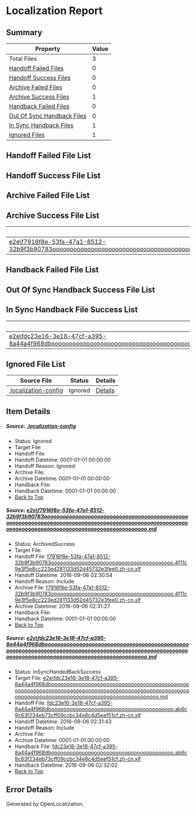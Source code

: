 # <a name='report-top'></a> Localization Report

## Summary
 Property | Value 
 -------- | ----- 
 Total Files | 3
[ Handoff Failed Files ](#handoff-failed-list)| 0
[ Handoff Success Files ](#handoff-success-list)| 0
[ Archive Failed Files ](#archive-failed-list)| 0
[ Archive Success Files ](#archive-success-list)| 1
[ Handback Failed Files ](#handback-failed-list)| 0
[ Out Of Sync Handback Files ](#outofsync-handback-success-list)| 0
[ In Sync Handback Files ](#insync-handback-success-list)| 1
[ Ignored Files ](#ignored-list)| 1

## <a name='handoff-failed-list'></a> Handoff Failed File List

## <a name='handoff-success-list'></a> Handoff Success File List

## <a name='archive-failed-list'></a> Archive Failed File List

## <a name='archive-success-list'></a> Archive Success File List
 Source File | Status | Details 
 ----------- | ------ | ------- 
 [e2e\f7916f8e-53fa-47a1-8512-32b9f3b90783ooooooooooooooooooooooooooooooooooooooooooooooooooooooooooooooooooooooooooooooooooooooooooooooooooooooooooooooooooooooooooooooooooooooooooooooooooooo.md](https://github.com/OpenLocalizationTestOrg/ol-test0/blob/d79d946438d4dad71fd72ae092945347c22f71a1/e2e/f7916f8e-53fa-47a1-8512-32b9f3b90783ooooooooooooooooooooooooooooooooooooooooooooooooooooooooooooooooooooooooooooooooooooooooooooooooooooooooooooooooooooooooooooooooooooooooooooooooooooo.md) | ArchivedSuccess | [Details](#5794162198833e426eaca22fb9aa326dce04dba01)

## <a name='handback-failed-list'></a> Handback Failed File List

## <a name='outofsync-handback-success-list'></a> Out Of Sync Handback Success File List

## <a name='insync-handback-success-list'></a> In Sync Handback File Success List
 Source File | Status | Details 
 ----------- | ------ | ------- 
 [e2e\fdc23e16-3e18-47cf-a395-8a44a4f968dbooooooooooooooooooooooooooooooooooooooooooooooooooooooooooooooooooooooooooooooooooooooooooooooooooooooooooooooooooooooooooooooooooooooooooooooooooooo.md](https://github.com/OpenLocalizationTestOrg/ol-test0/blob/f3b5feada839aff980708ad5789c67d3235c4c08/e2e/fdc23e16-3e18-47cf-a395-8a44a4f968dbooooooooooooooooooooooooooooooooooooooooooooooooooooooooooooooooooooooooooooooooooooooooooooooooooooooooooooooooooooooooooooooooooooooooooooooooooooo.md) | InSyncHandedBackSuccess | [Details](#4b824a5ba331aa91c3efcb14aa8520a3319a58922)

## <a name='ignored-list'></a> Ignored File List
 Source File | Status | Details 
 ----------- | ------ | ------- 
 [.localization-config](https://github.com/OpenLocalizationTestOrg/ol-test0/blob/f3b5feada839aff980708ad5789c67d3235c4c08/.localization-config) | Ignored | [Details](#3d4f252ac210baf56311d7e97dcc2db10974dbd20)

## Item Details
##### <a name='3d4f252ac210baf56311d7e97dcc2db10974dbd20'></a> Source: [.localization-config](https://github.com/OpenLocalizationTestOrg/ol-test0/blob/f3b5feada839aff980708ad5789c67d3235c4c08/.localization-config)
* Status: Ignored
* Target File: 
* Handoff File: 
* Handoff Datetime: 0001-01-01 00:00:00
* Handoff Reason: Ignored
* Archive File: 
* Archive Datetime: 0001-01-01 00:00:00
* Handback File: 
* Handback Datetime: 0001-01-01 00:00:00
* [Back to Top](#report-top)

##### <a name='5794162198833e426eaca22fb9aa326dce04dba01'></a> Source: [e2e\f7916f8e-53fa-47a1-8512-32b9f3b90783ooooooooooooooooooooooooooooooooooooooooooooooooooooooooooooooooooooooooooooooooooooooooooooooooooooooooooooooooooooooooooooooooooooooooooooooooooooo.md](https://github.com/OpenLocalizationTestOrg/ol-test0/blob/d79d946438d4dad71fd72ae092945347c22f71a1/e2e/f7916f8e-53fa-47a1-8512-32b9f3b90783ooooooooooooooooooooooooooooooooooooooooooooooooooooooooooooooooooooooooooooooooooooooooooooooooooooooooooooooooooooooooooooooooooooooooooooooooooooo.md)
* Status: ArchivedSuccess
* Target File: 
* Handoff File: [f7916f8e-53fa-47a1-8512-32b9f3b90783oooooooooooooooooooooooooooooooooooooooo.4f11c9e3f5e8cc223ed281133d52d45732e3fee0.zh-cn.xlf](https://github.com/OpenLocalizationTestOrg/ol-test0-handoff/blob/23343bc54413cc4478e0a2fa91c2cc4f4520c8f8/ol-handoff/OpenLocalizationTestOrg/ol-test0-zhcn/ci/ht/f7916f8e-53fa-47a1-8512-32b9f3b90783oooooooooooooooooooooooooooooooooooooooo.4f11c9e3f5e8cc223ed281133d52d45732e3fee0.zh-cn.xlf)
* Handoff Datetime: 2016-09-06 02:30:54
* Handoff Reason: Include
* Archive File: [f7916f8e-53fa-47a1-8512-32b9f3b90783oooooooooooooooooooooooooooooooooooooooo.4f11c9e3f5e8cc223ed281133d52d45732e3fee0.zh-cn.xlf](https://github.com/OpenLocalizationTestOrg/ol-test0-handoff/blob/ef8185d8ce40013fe68803e98714feb70f2161c0/ol-archive/OpenLocalizationTestOrg/ol-test0-zhcn/ci/ht/f7916f8e-53fa-47a1-8512-32b9f3b90783oooooooooooooooooooooooooooooooooooooooo.4f11c9e3f5e8cc223ed281133d52d45732e3fee0.zh-cn.xlf)
* Archive Datetime: 2016-09-06 02:31:27
* Handback File: 
* Handback Datetime: 0001-01-01 00:00:00
* [Back to Top](#report-top)

##### <a name='4b824a5ba331aa91c3efcb14aa8520a3319a58922'></a> Source: [e2e\fdc23e16-3e18-47cf-a395-8a44a4f968dbooooooooooooooooooooooooooooooooooooooooooooooooooooooooooooooooooooooooooooooooooooooooooooooooooooooooooooooooooooooooooooooooooooooooooooooooooooo.md](https://github.com/OpenLocalizationTestOrg/ol-test0/blob/f3b5feada839aff980708ad5789c67d3235c4c08/e2e/fdc23e16-3e18-47cf-a395-8a44a4f968dbooooooooooooooooooooooooooooooooooooooooooooooooooooooooooooooooooooooooooooooooooooooooooooooooooooooooooooooooooooooooooooooooooooooooooooooooooooo.md)
* Status: InSyncHandedBackSuccess
* Target File: [e2e\fdc23e16-3e18-47cf-a395-8a44a4f968dbooooooooooooooooooooooooooooooooooooooooooooooooooooooooooooooooooooooooooooooooooooooooooooooooooooooooooooooooooooooooooooooooooooooooooooooooooooo.md](https://github.com/OpenLocalizationTestOrg/ol-test0-zhcn/blob/aaf9a3335a75156b0d0a691ee59f5a59aa32b074/e2e/fdc23e16-3e18-47cf-a395-8a44a4f968dbooooooooooooooooooooooooooooooooooooooooooooooooooooooooooooooooooooooooooooooooooooooooooooooooooooooooooooooooooooooooooooooooooooooooooooooooooooo.md)
* Handoff File: [fdc23e16-3e18-47cf-a395-8a44a4f968dboooooooooooooooooooooooooooooooooooooooo.ab6c9c63f234eb73cff09ccbc34e8c4d5eef51cf.zh-cn.xlf](https://github.com/OpenLocalizationTestOrg/ol-test0-handoff/blob/1579d5e1fdcaba066ee91f63b50d8f587847d549/ol-handoff/OpenLocalizationTestOrg/ol-test0-zhcn/ci/ht/fdc23e16-3e18-47cf-a395-8a44a4f968dboooooooooooooooooooooooooooooooooooooooo.ab6c9c63f234eb73cff09ccbc34e8c4d5eef51cf.zh-cn.xlf)
* Handoff Datetime: 2016-09-06 02:31:43
* Handoff Reason: Include
* Archive File: 
* Archive Datetime: 0001-01-01 00:00:00
* Handback File: [fdc23e16-3e18-47cf-a395-8a44a4f968dboooooooooooooooooooooooooooooooooooooooo.ab6c9c63f234eb73cff09ccbc34e8c4d5eef51cf.zh-cn.xlf](https://github.com/OpenLocalizationTestOrg/ol-test0-handback/blob/ca8d5dd06daf9726cb67d810e86190f557d952d0/ol-handback/OpenLocalizationTestOrg/ol-test0-zhcn/ci/ht/fdc23e16-3e18-47cf-a395-8a44a4f968dboooooooooooooooooooooooooooooooooooooooo.ab6c9c63f234eb73cff09ccbc34e8c4d5eef51cf.zh-cn.xlf)
* Handback Datetime: 2016-09-06 02:32:02
* [Back to Top](#report-top)


## Error Details

Generated by OpenLocalization.
